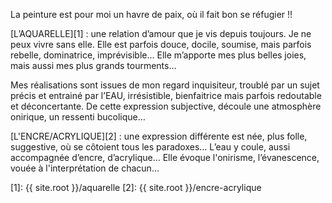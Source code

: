 La peinture est pour moi un havre de paix, où il fait bon se réfugier !!

[L’AQUARELLE][1] : une relation d’amour que je vis depuis toujours. Je ne peux vivre sans elle. Elle est parfois douce, docile, soumise, mais parfois rebelle, dominatrice, imprévisible… Elle m’apporte mes plus belles joies, mais aussi mes plus grands tourments…

Mes réalisations sont issues de mon regard inquisiteur, troublé par un sujet précis et entrainé par l’EAU, irrésistible, bienfaitrice mais parfois redoutable et déconcertante. De cette expression subjective, découle une atmosphère onirique, un ressenti bucolique…

[L'ENCRE/ACRYLIQUE][2] : une expression différente est née, plus folle, suggestive, où se côtoient tous les paradoxes… L’eau y coule, aussi accompagnée d’encre, d’acrylique… Elle évoque l'onirisme, l’évanescence, vouée à l'interprétation de chacun…

[1]: {{ site.root }}/aquarelle
[2]: {{ site.root }}/encre-acrylique
